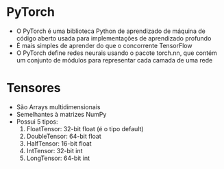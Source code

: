 # PyTorch

- O PyTorch é uma biblioteca Python de aprendizado de máquina de código aberto usada para implementações de aprendizado profundo
- É mais simples de aprender do que o concorrente TensorFlow 
- O PyTorch define redes neurais usando o pacote torch.nn, que contém um conjunto de módulos para representar cada camada de uma rede

# Tensores

- São Arrays multidimensionais
- Semelhantes à matrizes NumPy
- Possui 5 tipos:
    1. FloatTensor: 32-bit float (é o tipo default)
    1. DoubleTensor: 64-bit float
    1. HalfTensor: 16-bit float
    1. IntTensor: 32-bit int
    1. LongTensor: 64-bit int




